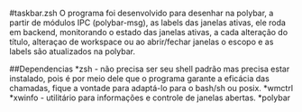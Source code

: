 
#taskbar.zsh
	O programa foi desenvolvido para desenhar na polybar, a partir de módulos IPC (polybar-msg), as labels das janelas ativas, ele roda em backend, monitorando o estado das janelas ativas, a cada alteração do título, alteraçao de workspace ou ao abrir/fechar janelas o escopo e as labels são atualizados na polybar.


##Dependencias
	*zsh - não precisa ser seu shell padrão mas precisa estar instalado, pois é por meio dele que o programa garante a eficácia das chamadas, fique a vontade para adaptá-lo para o bash/sh ou posix.
	*wmctrl
	*xwinfo - utilitário para informações e controle de janelas abertas.
	*polybar
